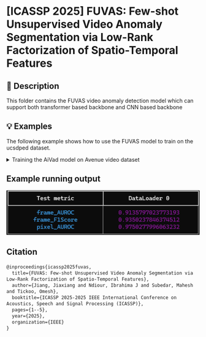 # [ICASSP 2025] FUVAS: Few-shot Unsupervised Video Anomaly Segmentation via Low-Rank Factorization of Spatio-Temporal Features

## 📝 Description

This folder contains the FUVAS video anomaly detection model which can support both transformer based backbone and CNN based backbone

## 💡 Examples

The following example shows how to use the FUVAS model to train on the ucsdped dataset.

<details>
<summary>Training the AiVad model on Avenue video dataset</summary>

```python
# Import the necessary modules
from anomalib.data import UCSDped
from anomalib.models import Fuvas
from anomalib.engine import Engine

# Load the avenue dataset, model and engine.
datamodule = UCSDped()
model = Fuvas()
engine = Engine()

# Train the model
engine.train(model, datamodule)
```
</details>

## Example running output
![DRGSmethod](fuvas_anomalib_results.png)



<section class="section" id="BibTeX">
  <div class="container is-max-desktop content">
    <h2 class="title">Citation</h2>
    <pre><code>@inproceedings{icassp2025fuvas,
  title={FUVAS: Few-shot Unsupervised Video Anomaly Segmentation via Low-Rank Factorization of Spatio-Temporal Features},
  author={Jiang, Jiaxiang and Ndiour, Ibrahima J and Subedar, Mahesh and Tickoo, Omesh},
  booktitle={ICASSP 2025-2025 IEEE International Conference on Acoustics, Speech and Signal Processing (ICASSP)},
  pages={1--5},
  year={2025},
  organization={IEEE}
}</code></pre>
  </div>
</section>

